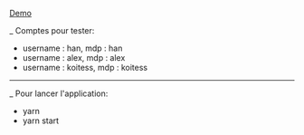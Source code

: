 [Demo](https://tranthithuhan.github.io/comment-app/#/)

_ Comptes pour tester: 
* username : han, mdp : han
* username : alex, mdp : alex
* username : koitess, mdp : koitess


***

_ Pour lancer l'application:
* yarn
* yarn start
